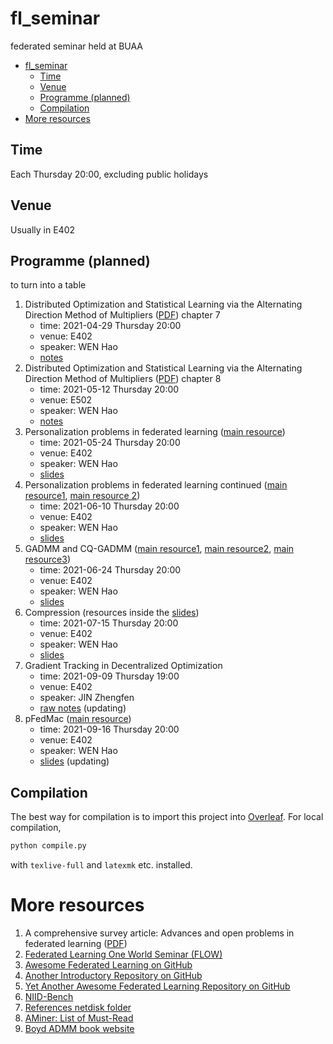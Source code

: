 # fl_seminar
federated seminar held at BUAA

<!-- toc -->

- [fl_seminar](#fl_seminar)
  - [Time](#time)
  - [Venue](#venue)
  - [Programme (planned)](#programme-planned)
  - [Compilation](#compilation)
- [More resources](#more-resources)

<!-- tocstop -->


## Time
Each Thursday 20:00, excluding public holidays

## Venue
Usually in E402

## Programme (planned)

to turn into a table

1. Distributed Optimization and Statistical Learning via the Alternating Direction Method of Multipliers ([PDF](https://web.stanford.edu/~boyd/papers/pdf/admm_distr_stats.pdf)) chapter 7
    * time: 2021-04-29 Thursday 20:00
    * venue: E402
    * speaker: WEN Hao
    * [notes](notes/talk1-boyd-chap7.tex)
2. Distributed Optimization and Statistical Learning via the Alternating Direction Method of Multipliers ([PDF](https://web.stanford.edu/~boyd/papers/pdf/admm_distr_stats.pdf)) chapter 8
    * time: 2021-05-12 Thursday 20:00
    * venue: E502
    * speaker: WEN Hao
    * [notes](notes/talk2-boyd-chap8.tex)
3. Personalization problems in federated learning ([main resource](https://arxiv.org/pdf/1703.03400))
    * time: 2021-05-24 Thursday 20:00
    * venue: E402
    * speaker: WEN Hao
    * [slides](slides/talk3-personalization.tex)
4. Personalization problems in federated learning continued ([main resource1](https://arxiv.org/pdf/2002.05516), [main resource 2](https://arxiv.org/pdf/2006.08848))
    * time: 2021-06-10 Thursday 20:00
    * venue: E402
    * speaker: WEN Hao
    * [slides](slides/talk4-personalization-2.tex)
5. GADMM and CQ-GADMM ([main resource1](https://arxiv.org/abs/1909.00047), [main resource2](https://arxiv.org/abs/2009.06459), [main resource3](FLOW/CQ-GGADMM%20-%20FLOW.pdf))
    * time: 2021-06-24 Thursday 20:00
    * venue: E402
    * speaker: WEN Hao
    * [slides](slides/talk5-gadmm.tex)
6. Compression (resources inside the [slides](slides/talk6-compression.tex))
    * time: 2021-07-15 Thursday 20:00
    * venue: E402
    * speaker: WEN Hao
    * [slides](slides/talk6-compression.tex)
7. Gradient Tracking in Decentralized Optimization
    * time: 2021-09-09 Thursday 19:00
    * venue: E402
    * speaker: JIN Zhengfen
    * [raw notes](notes/talk7-decentralized.tex) (updating)
8. pFedMac ([main resource](https://arxiv.org/pdf/2107.05330))
    * time: 2021-09-16 Thursday 20:00
    * venue: E402
    * speaker: WEN Hao
    * [slides](slides/talk8-pfedmac.tex) (updating)
<!--7. FedAvg ([PDF](https://arxiv.org/abs/1602.05629))-->
<!--8. Local SGD Converges Fast and Communicates Little ([PDF](https://arxiv.org/abs/1805.09767))-->
<!--9. On the Convergence of FedAvg on Non-IID Data ([PDF](https://arxiv.org/abs/1907.02189))-->
<!--10. Adaptive Federated Optimization ([PDF](https://arxiv.org/abs/2003.00295))-->
<!--11. FedProx ([PDF](https://arxiv.org/abs/1812.06127))-->
<!--12. Federated Learning of a Mixture of Global and Local Models ([PDF](https://arxiv.org/abs/2002.05516))-->
<!--13. more....-->


## Compilation
The best way for compilation is to import this project into [Overleaf](https://www.overleaf.com/).
For local compilation,

```bash
python compile.py
```

with `texlive-full` and `latexmk` etc. installed.


# More resources
1. A comprehensive survey article: Advances and open problems in federated learning ([PDF](https://arxiv.org/abs/1912.04977))
2. [Federated Learning One World Seminar (FLOW)](https://sites.google.com/view/one-world-seminar-series-flow/home)
3. [Awesome Federated Learning on GitHub](https://github.com/chaoyanghe/Awesome-Federated-Learning)
4. [Another Introductory Repository on GitHub](https://github.com/ZeroWangZY/federated-learning)
5. [Yet Another Awesome Federated Learning Repository on GitHub](https://github.com/innovation-cat/Awesome-Federated-Machine-Learning)
6. [NIID-Bench](https://github.com/Xtra-Computing/NIID-Bench)
7. [References netdisk folder](https://mega.nz/folder/tNoiCbQR#_HgtoFiy4PYc4Uf8-9tYTQ)
8. [AMiner: List of Must-Read](https://www.aminer.org/topic/600e890992c7f9be21d74695)
9. [Boyd ADMM book website](https://web.stanford.edu/~boyd/papers/admm_distr_stats.html)
